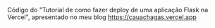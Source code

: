 Código do "Tutorial de como fazer deploy de uma aplicação Flask na Vercel", apresentado no meu blog https://cauachagas.vercel.app